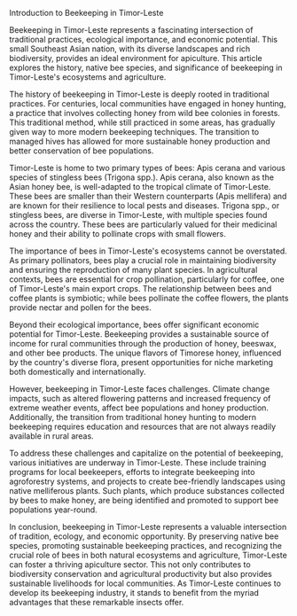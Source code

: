Introduction to Beekeeping in Timor-Leste

Beekeeping in Timor-Leste represents a fascinating intersection of traditional practices, ecological importance, and economic potential. This small Southeast Asian nation, with its diverse landscapes and rich biodiversity, provides an ideal environment for apiculture. This article explores the history, native bee species, and significance of beekeeping in Timor-Leste's ecosystems and agriculture.

The history of beekeeping in Timor-Leste is deeply rooted in traditional practices. For centuries, local communities have engaged in honey hunting, a practice that involves collecting honey from wild bee colonies in forests. This traditional method, while still practiced in some areas, has gradually given way to more modern beekeeping techniques. The transition to managed hives has allowed for more sustainable honey production and better conservation of bee populations.

Timor-Leste is home to two primary types of bees: Apis cerana and various species of stingless bees (Trigona spp.). Apis cerana, also known as the Asian honey bee, is well-adapted to the tropical climate of Timor-Leste. These bees are smaller than their Western counterparts (Apis mellifera) and are known for their resilience to local pests and diseases. Trigona spp., or stingless bees, are diverse in Timor-Leste, with multiple species found across the country. These bees are particularly valued for their medicinal honey and their ability to pollinate crops with small flowers.

The importance of bees in Timor-Leste's ecosystems cannot be overstated. As primary pollinators, bees play a crucial role in maintaining biodiversity and ensuring the reproduction of many plant species. In agricultural contexts, bees are essential for crop pollination, particularly for coffee, one of Timor-Leste's main export crops. The relationship between bees and coffee plants is symbiotic; while bees pollinate the coffee flowers, the plants provide nectar and pollen for the bees.

Beyond their ecological importance, bees offer significant economic potential for Timor-Leste. Beekeeping provides a sustainable source of income for rural communities through the production of honey, beeswax, and other bee products. The unique flavors of Timorese honey, influenced by the country's diverse flora, present opportunities for niche marketing both domestically and internationally.

However, beekeeping in Timor-Leste faces challenges. Climate change impacts, such as altered flowering patterns and increased frequency of extreme weather events, affect bee populations and honey production. Additionally, the transition from traditional honey hunting to modern beekeeping requires education and resources that are not always readily available in rural areas.

To address these challenges and capitalize on the potential of beekeeping, various initiatives are underway in Timor-Leste. These include training programs for local beekeepers, efforts to integrate beekeeping into agroforestry systems, and projects to create bee-friendly landscapes using native melliferous plants. Such plants, which produce substances collected by bees to make honey, are being identified and promoted to support bee populations year-round.

In conclusion, beekeeping in Timor-Leste represents a valuable intersection of tradition, ecology, and economic opportunity. By preserving native bee species, promoting sustainable beekeeping practices, and recognizing the crucial role of bees in both natural ecosystems and agriculture, Timor-Leste can foster a thriving apiculture sector. This not only contributes to biodiversity conservation and agricultural productivity but also provides sustainable livelihoods for local communities. As Timor-Leste continues to develop its beekeeping industry, it stands to benefit from the myriad advantages that these remarkable insects offer.